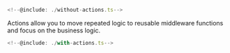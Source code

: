 ```typescript twoslash
<!--@include: ./without-actions.ts-->
```

Actions allow you to move repeated logic to reusable middleware functions and focus on the business logic.

```typescript twoslash
<!--@include: ./with-actions.ts-->
```